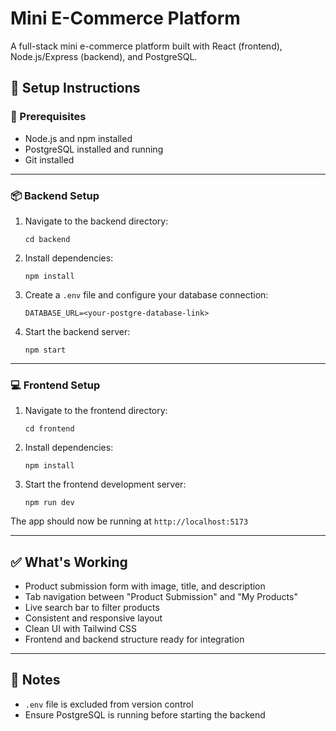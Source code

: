 # Mini E-Commerce Platform

A full-stack mini e-commerce platform built with React (frontend), Node.js/Express (backend), and PostgreSQL.

## 🚀 Setup Instructions

### 🔧 Prerequisites
- Node.js and npm installed
- PostgreSQL installed and running
- Git installed

---

### 📦 Backend Setup

1. Navigate to the backend directory:
   ```
   cd backend
   ```

2. Install dependencies:
   ```
   npm install
   ```

3. Create a `.env` file and configure your database connection:
   ```
   DATABASE_URL=<your-postgre-database-link>
   ```

4. Start the backend server:
   ```
   npm start
   ```

---

### 💻 Frontend Setup

1. Navigate to the frontend directory:
   ```
   cd frontend
   ```

2. Install dependencies:
   ```
   npm install
   ```

3. Start the frontend development server:
   ```
   npm run dev
   ```

The app should now be running at `http://localhost:5173`

---

## ✅ What's Working

- Product submission form with image, title, and description
- Tab navigation between "Product Submission" and "My Products"
- Live search bar to filter products
- Consistent and responsive layout
- Clean UI with Tailwind CSS
- Frontend and backend structure ready for integration

---

## 📌 Notes

- `.env` file is excluded from version control
- Ensure PostgreSQL is running before starting the backend

